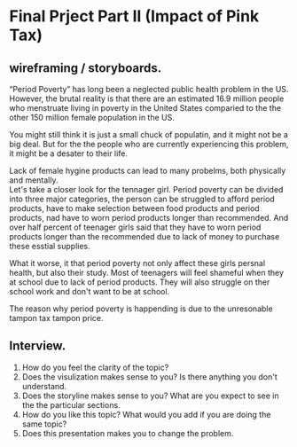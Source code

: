 # Final Prject Part II (Impact of Pink Tax) 

## wireframing / storyboards.  

“Period Poverty” has long been a neglected public health problem in the US. However, the brutal reality is that there are an estimated 16.9 million people who menstruate living in poverty in the United States comparied to the the other 150 million female population in the US. 
<div class="flourish-embed" data-src="story/1145285"><script src="https://public.flourish.studio/resources/embed.js"></script></div>

You might still think it is just a small chuck of populatin, and it might not be a big deal. But for the the people who are currently experiencing this problem, it might be a desater to their life. 

Lack of female hygine products can lead to many probelms, both physically and mentally.  
Let's take a closer look for the tennager girl. Period poverty can be divided into three major categories, the person can be struggled to afford period products, have to make selection between food products and period products, nad have to worn period products longer than recommended. And over half percent of teenager girls said that they have to worn period products longer than the recommended due to lack of money to purchase these esstial supplies. 
<div class="flourish-embed flourish-chart" data-src="visualisation/8773531"><script src="https://public.flourish.studio/resources/embed.js"></script></div>

What it worse, it that period poverty not only affect these girls persnal health, but also their study. Most of teenagers will feel shameful when they at school due to lack of period products. They will also struggle on ther school work and don't want to be at school. 
<div class="flourish-embed" data-src="story/1145329"><script src="https://public.flourish.studio/resources/embed.js"></script></div>

The reason why period poverty is happending is due to the unresonable tampon tax tampon price. 




## Interview. 
1. How do you feel the clarity of the topic? 
2. Does the visulization makes sense to you? Is there anything you don't understand. 
3. Does the storyline makes sense to you? What are you expect to see in the the particular sections. 
4. How do you like this topic? What would you add if you are doing the same topic? 
5. Does this presentation makes you to change the problem. 


